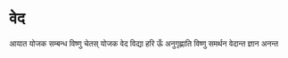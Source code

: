 # वेद
आयात योजक सम्बन्ध विष्णु चेतस् योजक वेद
विद्या हरि ऊँ अनुगृह्णाति विष्णु समर्थन वेदान्त ज्ञान अनन्त



